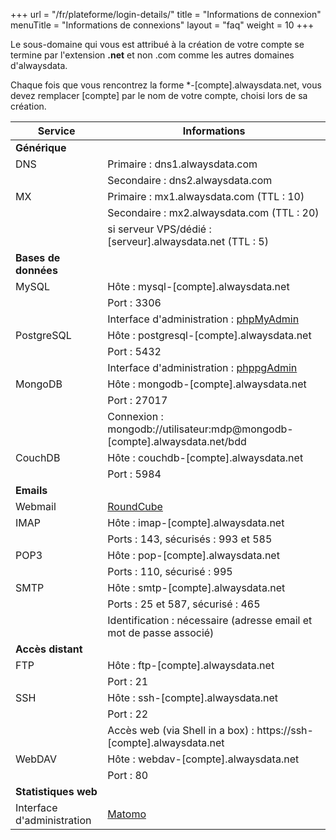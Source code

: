 +++
url = "/fr/plateforme/login-details/"
title = "Informations de connexion"
menuTitle = "Informations de connexions"
layout = "faq"
weight = 10
+++


Le sous-domaine qui vous est attribué à la création de votre compte se termine par l'extension **.net** et non .com comme les autres domaines d'alwaysdata.

Chaque fois que vous rencontrez la forme *-[compte].alwaysdata.net, vous devez remplacer [compte] par le nom de votre compte, choisi lors de sa création.



|Service|Informations|
|----|----|
|**Générique**||
|DNS|Primaire : dns1.alwaysdata.com|
||Secondaire : dns2.alwaysdata.com|
|MX|Primaire : mx1.alwaysdata.com (TTL : 10)|
||Secondaire : mx2.alwaysdata.com (TTL : 20)|
||si serveur VPS/dédié : [serveur].alwaysdata.net (TTL : 5)|
|**Bases de données**||
|MySQL|Hôte : mysql-[compte].alwaysdata.net|
||Port : 3306|
||Interface d'administration : [phpMyAdmin](https://phpmyadmin.alwaysdata.com)|
|PostgreSQL|Hôte : postgresql-[compte].alwaysdata.net|
||Port : 5432|
||Interface d'administration : [phppgAdmin](https://phppgadmin.alwaysdata.com)|
|MongoDB|Hôte : mongodb-[compte].alwaysdata.net|
||Port : 27017|
||Connexion : mongodb://utilisateur:mdp@mongodb-[compte].alwaysdata.net/bdd|
|CouchDB|Hôte : couchdb-[compte].alwaysdata.net|
||Port : 5984|
|**Emails**||
|Webmail|[RoundCube](https://webmail.alwaysdata.com)|
|IMAP|Hôte : imap-[compte].alwaysdata.net|
||Ports : 143, sécurisés : 993 et 585|
|POP3|Hôte : pop-[compte].alwaysdata.net|
||Ports : 110, sécurisé : 995|
|SMTP|Hôte : smtp-[compte].alwaysdata.net|
||Ports : 25 et 587, sécurisé : 465|
||Identification : nécessaire (adresse email et mot de passe associé)|
|**Accès distant**||
|FTP|Hôte : ftp-[compte].alwaysdata.net|
||Port : 21|
|SSH|Hôte : ssh-[compte].alwaysdata.net|
||Port : 22|
||Accès web (via Shell in a box) : https://ssh-[compte].alwaysdata.net|
|WebDAV|Hôte : webdav-[compte].alwaysdata.net|
||Port : 80|
|**Statistiques web**|
|Interface d'administration|[Matomo](https://analytics.alwaysdata.com)|
